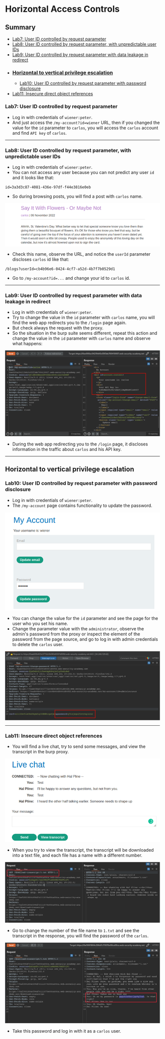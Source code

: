 # Horizontal Access Controls
## Summary
- [Lab7: User ID controlled by request parameter](#lab7-user-id-controlled-by-request-parameter)
- [Lab8: User ID controlled by request parameter, with unpredictable user IDs](#lab8-user-id-controlled-by-request-parameter-with-unpredictable-user-ids)
- [Lab9: User ID controlled by request parameter with data leakage in redirect](#lab9-user-id-controlled-by-request-parameter-with-data-leakage-in-redirect)
- ### [Horizontal to vertical privilege escalation](#horizontal-to-vertical-privilege-escalation-1)
	- [Lab10: User ID controlled by request parameter with password disclosure](#lab10-user-id-controlled-by-request-parameter-with-password-disclosure)
- [Lab11: Insecure direct object references](#lab11-insecure-direct-object-references)

### Lab7: User ID controlled by request parameter
- Log in with credentials of `wiener:peter`.
- And just access the `/my-account?id=wiener` URL, then if you changed the value for the `id` parameter to `carlos`, you will access the `carlos` account and find `API key` of `carlos`.
---
### Lab8: User ID controlled by request parameter, with unpredictable user IDs
- Log in with credentials of `wiener:peter`.
- You can not access any user because you can not predict any user `id` and it looks like that:
```
id=3a3d3c87-4081-436e-97df-f44e3816e0eb
```
- So during browsing posts, you will find a post with `carlos` name.

![Lab8_carlosPost.png](https://github.com/Sec0gh/Portswigger-Labs/blob/main/Access%20Control%20Labs/images/Lab8_carlosPost.png)
- Check this name, observe the URL, and notice the `userId` parameter discloses `carlos` id like that:
```
/blogs?userId=cb4b96e6-0424-4cf7-a52d-4b7f7b0529d1
```
- Go to `/my-account?id=...` and change your id to `carlos` id.
----
### Lab9: User ID controlled by request parameter with data leakage in redirect
- Log in with credentials of `wiener:peter`.
- Try to change the value in the `id` parameter with `carlos` name, you will find the web app redirects you to the `/login` page again.
- But check always the request with the proxy.
- So the situation in the burp suite seems different, repeat this action and change the value in the `id` parameter with `carlos` name and observe what happens:

![Lab9_ LeakageInRedirect.png](https://github.com/Sec0gh/Portswigger-Labs/blob/main/Access%20Control%20Labs/images/Lab9_%20LeakageInRedirect.png)
- During the web app redirecting you to the `/login` page, it discloses information in the traffic about `carlos` and his API key.
----
## Horizontal to vertical privilege escalation
### Lab10: User ID controlled by request parameter with password disclosure
- Log in with credentials of `wiener:peter`.
- The `/my-account` page contains functionality to update the password.

![Lab10_UpdatePassword.png](https://github.com/Sec0gh/Portswigger-Labs/blob/main/Access%20Control%20Labs/images/Lab10_UpdatePassword.png)
- You can change the value for the `id` parameter and see the page for the user who you set his name.
- Change the parameter value with the `administrator`, observe the admin's password from the proxy or inspect the element of the password from the page source, and go to log in with admin credentials to delete the `carlos` user.

![Lab10_AdminPassword.png](https://github.com/Sec0gh/Portswigger-Labs/blob/main/Access%20Control%20Labs/images/Lab10_AdminPassword.png)

----
### Lab11: Insecure direct object references
- You will find a live chat, try to send some messages, and view the transcript in the burp proxy.

![Lab11_LiveChat.png](https://github.com/Sec0gh/Portswigger-Labs/blob/main/Access%20Control%20Labs/images/Lab11_LiveChat.png)
- When you try to view the transcript, the transcript will be downloaded into a text file, and each file has a name with a different number.

![Lab11_TextFile.png](https://github.com/Sec0gh/Portswigger-Labs/blob/main/Access%20Control%20Labs/images/Lab11_TextFile.png)
- Go to change the number of the file name to `1.txt` and see the transcript in the response, you will find the password of the `carlos`.

![Lab11_password.png](https://github.com/Sec0gh/Portswigger-Labs/blob/main/Access%20Control%20Labs/images/Lab11_password.png)
- Take this password and log in with it as a `carlos` user.
